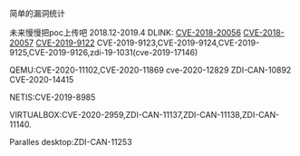 简单的漏洞统计

未来慢慢把poc上传吧
2018.12-2019.4
DLINK:
[CVE-2018-20056](https://cve.mitre.org/cgi-bin/cvename.cgi?name=CVE-2018-20056)
[CVE-2018-20057](https://cve.mitre.org/cgi-bin/cvename.cgi?name=CVE-2018-20057)
[CVE-2019-9122](https://cve.mitre.org/cgi-bin/cvename.cgi?name=CVE-2019-9122)
CVE-2019-9123,CVE-2019-9124,CVE-2019-9125,CVE-2019-9126,zdi-19-1031(cve-2019-17146)

QEMU:CVE-2020-11102,CVE-2020-11869 cve-2020-12829 ZDI-CAN-10892 CVE-2020-14415

NETIS:CVE-2019-8985

VIRTUALBOX:CVE-2020-2959,ZDI-CAN-11137,ZDI-CAN-11138,ZDI-CAN-11140.

Paralles desktop:ZDI-CAN-11253
